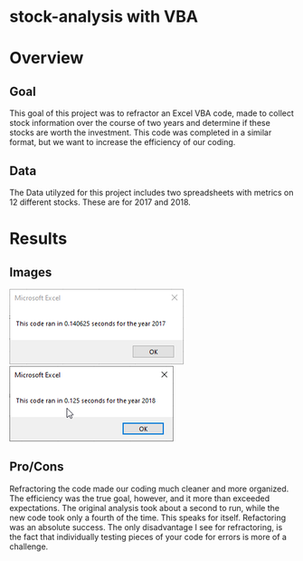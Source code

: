 # stock-analysis with VBA

# Overview

## Goal

This goal of this project was to refractor an Excel VBA code, made to collect stock information over the course of two years and determine if these stocks are worth the investment. This code was completed in a similar format, but we want to increase the efficiency of our coding.

## Data

The Data utilyzed for this project includes two spreadsheets with metrics on 12 different stocks. These are for 2017 and 2018. 

# Results 

## Images
![2017](/Resources/VBA_Challenge_2017.png)
![2018](/Resources/VBA_Challenge_2018.png)

## Pro/Cons

Refractoring the code made our coding much cleaner and more organized. The efficiency was the true goal, however, and it more than exceeded expectations. The original analysis took about a second to run, while the new code took only a fourth of the time. This speaks for itself. Refactoring was an absolute success. The only disadvantage I see for refractoring, is the fact that individually testing pieces of your code for errors is more of a challenge.
